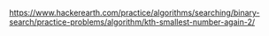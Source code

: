 https://www.hackerearth.com/practice/algorithms/searching/binary-search/practice-problems/algorithm/kth-smallest-number-again-2/
